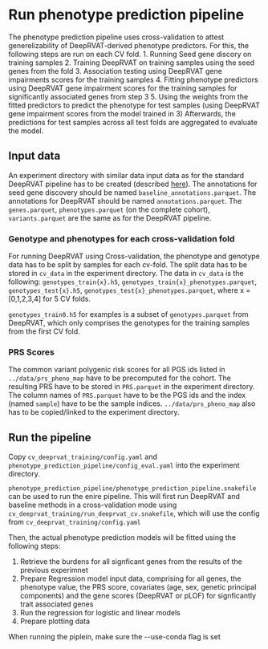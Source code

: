 # Run phenotype prediction pipeline
The phenotype prediction pipeline uses cross-validation to attest generelizability of DeepRVAT-derived phenotype predictors. 
For this, the following steps are run on each CV fold. 
    1. Running Seed gene discory on training samples
    2. Training DeepRVAT on training samples using the seed genes from the fold
    3. Association testing using DeepRVAT gene impairments scores for the training samples 
    4. Fitting phenotype predictors using DeepRVAT gene impairment scores for the training samples for significantly associated genes from step 3
    5. Using the weights from the fitted predictors to predict the phenotype for test samples (using DeepRVAT gene impairment scores from the model trained in 3)
Afterwards, the predictions for test samples across all test folds are aggregated to evaluate the model. 


## Input data
An experiment directory with similar data input data as for the standard DeepRVAT pipeline has to be created (described [here](https://github.com/PMBio/deeprvat/)).
The annotations for seed gene discovery should be named `baseline_annotations.parquet`.
The annotations for DeepRVAT should be named `annotations.parquet`.
The `genes.parquet`, `phenotypes.parquet` (on the complete cohort), `variants.parquet` are the same as for the DeepRVAT pipeline.

### Genotype and phenotypes for each cross-validation fold
For running DeepRVAT using Cross-validation, the phenotype and genotype data has to be split by samples for each cv-fold. 
The split data has to be stored in `cv_data` in the experiment directory. 
The data in `cv_data` is the following: 
 `genotypes_train{x}.h5`, `genotypes_train{x}_phenotypes.parquet`, `genotypes_test{x}.h5`, `genotypes_test{x}_phenotypes.parquet`,
 where x = [0,1,2,3,4] for 5 CV folds.

`genotypes_train0.h5` for examples is a subset of `genotypes.parquet` from DeepRVAT, which only comprises the genotypes for the training samples from the first CV fold.


### PRS Scores
The common variant polygenic risk scores for all PGS ids listed in `../data/prs_pheno_map` have to be precomputed for the cohort. 
The resulting PRS have to be stored in `PRS.parquet` in the experiment directory. 
The column names of `PRS.parquet` have to be the PGS ids and the index (named `sample`) have to be the sample indices. 
`../data/prs_pheno_map` also has to be copied/linked to the experiment directory. 


## Run the pipeline
Copy `cv_deeprvat_training/config.yaml` and `phenotype_prediction_pipeline/config_eval.yaml` into the experiment directory.

`phenotype_prediction_pipeline/phenotype_prediction_pipeline.snakefile` can be used to run the enire pipeline. 
This will first run DeepRVAT and baseline methods in a cross-validation mode
using `cv_deeprvat_training/run_deeprvat_cv.snakefile`, which will use the config from `cv_deeprvat_training/config.yaml`

Then, the actual phenotype prediction models will be fitted using the following steps:

  1. Retrieve the burdens for all signficant genes from the results of the previous experimnet
  2. Prepare Regression model input data, comprising for all genes,
     the phenotype value, the PRS score, covariates (age, sex, genetic principal components) 
     and the gene scores (DeepRVAT or pLOF) for signficantly trait associated genes 
  3. Run the regression for logistic and linear models
  4. Prepare plotting data

When running the piplein, make sure the --use-conda flag is set


